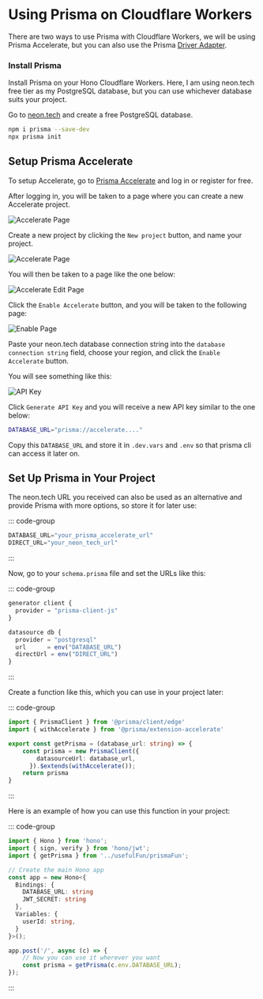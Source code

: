 # Using Prisma on Cloudflare Workers

There are two ways to use Prisma with Cloudflare Workers, we will be using Prisma Accelerate, but you can also use the Prisma [Driver Adapter](https://www.prisma.io/docs/orm/overview/databases/database-drivers).

### Install Prisma

Install Prisma on your Hono Cloudflare Workers. Here, I am using neon.tech free tier as my PostgreSQL database, but you can use whichever database suits your project.

Go to [neon.tech](https://neon.tech/) and create a free PostgreSQL database.

```bash
npm i prisma --save-dev
npx prisma init
```

## Setup Prisma Accelerate

To setup Accelerate, go to [Prisma Accelerate](https://www.prisma.io/data-platform/accelerate?via=start&gad_source=1&gclid=CjwKCAjwvIWzBhAlEiwAHHWgvX8l8e7xQtqurVYanQ6LmbNheNvCB-4FL0G6BFEfPrUdGyH3qSllqxoCXDoQAvD_BwE) and log in or register for free.

After logging in, you will be taken to a page where you can create a new Accelerate project.

![Accelerate Page](/images/prismaAcceleratePage.png)

Create a new project by clicking the `New project` button, and name your project.

![Accelerate Page](/images/accelerateCreateProject.png)

You will then be taken to a page like the one below:

![Accelerate Edit Page](/images/accelerateProjectPage.png)

Click the `Enable Accelerate` button, and you will be taken to the following page:

![Enable Page](/images/EnableAccelerate.png)

Paste your neon.tech database connection string into the `database connection string` field, choose your region, and click the `Enable Accelerate` button.

You will see something like this:

![API Key](/images/generateApiKey.png)

Click `Generate API Key` and you will receive a new API key similar to the one below:

```bash
DATABASE_URL="prisma://accelerate...."
```

Copy this `DATABASE_URL` and store it in `.dev.vars` and `.env` so that prisma cli can access it later on.


## Set Up Prisma in Your Project
The neon.tech URL you received can also be used as an alternative and provide Prisma with more options, so store it for later use:


::: code-group  
```ts [.dev.vars]  
DATABASE_URL="your_prisma_accelerate_url"  
DIRECT_URL="your_neon_tech_url"  
``` 
:::


Now, go to your `schema.prisma` file and set the URLs like this:

::: code-group
```ts [schema.prisma]
generator client {
  provider = "prisma-client-js"
}

datasource db {
  provider = "postgresql"
  url      = env("DATABASE_URL")
  directUrl = env("DIRECT_URL")
}
```
:::

Create a function like this, which you can use in your project later:

::: code-group
```ts
import { PrismaClient } from '@prisma/client/edge'
import { withAccelerate } from '@prisma/extension-accelerate'

export const getPrisma = (database_url: string) => {
    const prisma = new PrismaClient({
        datasourceUrl: database_url,
      }).$extends(withAccelerate());
    return prisma
}
```
:::

Here is an example of how you can use this function in your project:

::: code-group
```ts
import { Hono } from 'hono';
import { sign, verify } from 'hono/jwt';
import { getPrisma } from '../usefulFun/prismaFun';

// Create the main Hono app
const app = new Hono<{
  Bindings: {
    DATABASE_URL: string
    JWT_SECRET: string
  },
  Variables: {
    userId: string,
  }
}>();

app.post('/', async (c) => {
    // Now you can use it wherever you want
    const prisma = getPrisma(c.env.DATABASE_URL);
});
```
:::
